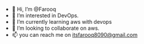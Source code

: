 - 👋 Hi, I’m @Farooq
- 👀 I’m interested in DevOps.
- 🌱 I’m currently learning aws with devops
- 💞️ I’m looking to collaborate on aws.
- 📫 you can reach me on itsfarooq8090@gmail.com 

<!---
Farooq8090/Farooq8090 is a ✨ special ✨ repository because its `README.md` (this file) appears on your GitHub profile.
You can click the Preview link to take a look at your changes.
--->
